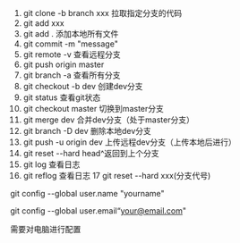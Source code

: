 1. git clone -b branch xxx 拉取指定分支的代码
2. git add xxx
3. git add . 添加本地所有文件
4. git commit -m "message"
5. git remote -v 查看远程分支
6. git push origin master
7. git branch -a 查看所有分支
8. git checkout -b dev 创建dev分支
9. git status 查看git状态
10. git checkout master 切换到master分支
11. git merge dev 合并dev分支（处于master分支）
12. git branch -D dev 删除本地dev分支
13. git push -u origin dev 上传远程dev分支（上传本地后进行）
14. git reset --hard head^返回到上个分支
15. git log 查看日志
16. git reflog 查看日志
17 git reset --hard xxx(分支代号)

git config --global user.name "yourname"

git config --global user.email“your@email.com"

需要对电脑进行配置
